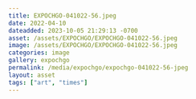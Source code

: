 ```yaml
---
title: EXPOCHGO-041022-56.jpeg
date: 2022-04-10
dateadded: 2023-10-05 21:29:13 -0700
asset: /assets/EXPOCHGO/EXPOCHGO-041022-56.jpeg
image: /assets/EXPOCHGO/EXPOCHGO-041022-56.jpeg
categories: image
gallery: expochgo
permalink: /media/expochgo/expochgo-041022-56-jpeg
layout: asset
tags: ["art", "times"]
--- 
```

